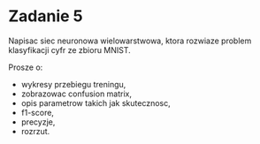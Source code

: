 # Zadanie 5

Napisac siec neuronowa wielowarstwowa, ktora rozwiaze problem klasyfikacji cyfr ze zbioru MNIST.

Prosze o:

- wykresy przebiegu treningu,
- zobrazowac confusion matrix,
- opis parametrow takich jak skutecznosc,
- f1-score,
- precyzje,
- rozrzut.